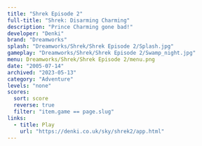 ```yaml
---
title: "Shrek Episode 2"
full-title: "Shrek: Disarming Charming"
description: "Prince Charming gone bad!"
developer: "Denki"
brand: "Dreamworks"
splash: "Dreamworks/Shrek/Shrek Episode 2/Splash.jpg"
gameplay: "Dreamworks/Shrek/Shrek Episode 2/Swamp_night.jpg"
menu: Dreamworks/Shrek/Shrek Episode 2/menu.png
date: "2005-07-14"
archived: "2023-05-13"
category: "Adventure"
levels: "none"
scores:
  sort: score
  reverse: true
  filter: "item.game == page.slug"
links:
  - title: Play
    url: "https://denki.co.uk/sky/shrek2/app.html"
---
```

